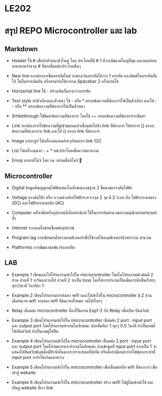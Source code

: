 # LE202
# สรุป REPO Microcontroller และ lab

## Markdown 

- Header ใช้ # เพื่อทำตัวหนาตัวใหญ่ โดย ประโยคที่มี # 1 ตัวจะมีขนาดใหญ่ที่สุด และลดหย่อนลงมาตามจำนวน # ที่มากขึ้นหน้าประโยคนั้นๆ

- New line หากต้องการขึ้นบรรทัดใหม่ จะต้องเว้นบรรทัดให้ว่าง 1 บรรทัด และพิมพ์ในบรรทัดถััดไป ไม่งั้นคำจะติดกัน หรือสามารถใช้การกด Spacebar 2 ครั้งแทนได้

- Horizental line ใช้ - สร้างเส้นกั้นระหว่างบรรทัด

- Text style ทำตัวเอียงและตัวหนา ใช้ - หรือ * ครอบข้อความที่ต้องการให้เป็นตัวเอียง และใช้ -- หรือ ** ครอบข้อความที่ต้องการให้เป็นตัวหนา 

- Srtikethrough ใช้ขีดค่าข้อความที่ต้องการ โดยใช้ ~~ ครอบข้อความที่ต้องการจะขีดค่า

- Link หากต้องการให้ข้อความที่ผู้เข้าชมกดแล้วเชื่อมต่อไปยัง link ที่ต้องการ ให้ทำการ [] ครอบข้อความที่ต้องการจะ link และใส่ () ครอบ link ที่ต้องการ

- Image แทรกรูป ใช้เครื่องหมายคล้ายๆกับแทรก link !()[]

- List ใส่เครื่องหมาย - + * หน้าประโยคเพื่อความสวยงาม 

- Emoji แทรกอิโมจิ โดย กด :คร่อมชื่ออิโมจิ 🦖

## Microcontroller

- Digital ข้อมูลสัณญญาณไฟฟ้าแสดงในลักษณะเลขฐาน 2 ขึ้นตามแรรงดันไฟฟ้า

- Voltage แรงดันไฟ้า หรือ ความต่างศักย์ไฟฟ้าระหว่างจุด 2 จุด มี 2 ระบบ คือ ไฟฟ้ากระแสตรง (DC) และไฟฟ้ากระแสสลับ (AC)

- Computer เครือ่งมือหรืออุปกรณ์อิเล็กทรอนิกส์ ใช้ในการรคิดคำนวณทางคณณิจศาสตร์ตามคำสั่ง

- Internet  ระบบเครื่อข่ายเชื่อมต่ออุปกรณ์

- Program lag การเขียนคำสั่งทางคอมพิวเตอร์เพื่อใช้งานให้คอมพิวเตอร์ช่วยทำงาน คำนวณ

- Platformio การพัฒนาซอฟแวร์แบบเปิด 

## LAB

- Example 1 เขียนและใส่โปรแกรมเข้าไปใน microcontroller โดยในโปรแกรมข้างต้นมี 2 ส่วน ส่วนที่ 1 จะรันและจบไป ส่วนที่ 2 จะเป็น loop โดยให้การทำงานเป็นเพิ่มการนับขึ้นเรือ่ยๆ ทุกๆวินาที วินาทีละ 1 

- Example 2 เขียนโปรแกรมการค้นหา wifi เและใส่เข้าไปใน microcontroller มี 2 ส่วน เมือค้นเจอ wifi จะแสดง wifi ที่ค้นเจอทั้งหมด วนไปเรื่อยๆ

- Relay เชื่อมต่อ microcontroller ที่ลงโปีแกรม Exp1-2 กับ Relay เพื่อเปิด-ปิดสวิทช์

- Example 3 เขียนโปรแกรมเข้าไปใน miicrocontroller เชือ่มต่อ 2 port : input port และ output port โดยโปรแกรมทำงานในลักษณะ นับเพิ่มทีละ 1 ทุกๆ 0.5 วินาที ถ้าเป็นเลขคี่ให้เปิดสวิทช์ ถ้าเป็นเลขคู่ให้ปิด

- Example 4 เขียนโปรแกรมเข้าไปใน microcontroller เชื่อมต่อ 2 port : input port และ output port โดยโปรมแกรมจะทำงานในลักษณะ อ่านข้อมูลที่ input port หากเป็น 1 จะแสดงให้ปิดสวิทช์แต่เมื่อมีปัจจัยอื่นมากระทำจะส่งผลให้เปิด หรือคือถ้ามีแหล่งจ่ายไฟฟมากระทำที่ input port จะทำให้เกิดแสงสว่าง 

- Example 5 เขียนโปรแกรมเข้าไปใน miicrocontroller เพื่อเชื่อมต่อกับ wifi ที่ต้องการ เพื่อเข้าสู่ website 

- Example 6 เขียนโปรแกรมเข้าไปใน miicrocontroller สร้าง wiifi ให้ผู้อื่นเข้าเข้าใช้ และเปิดดู website ที่เรา link


